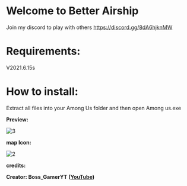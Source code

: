# Welcome to Better Airship

Join my discord to play with others https://discord.gg/8dA6hjknMW

# Requirements:

V2021.6.15s

# How to install:

Extract all files into your Among Us folder and then open Among us.exe


**Preview:**

![3](https://cdn.discordapp.com/attachments/813115950940553218/837411492629970965/unknown.png)

**map Icon:**

![2](https://cdn.discordapp.com/attachments/813115950940553218/837410694432555038/better_airship.png)

**credits:**

**Creator: Boss_GamerYT ([YouTube](https://youtube.com/BossGamerYTShorts))**
